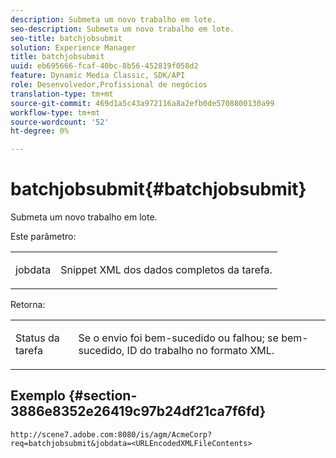 ```yaml
---
description: Submeta um novo trabalho em lote.
seo-description: Submeta um novo trabalho em lote.
seo-title: batchjobsubmit
solution: Experience Manager
title: batchjobsubmit
uuid: eb695666-fcaf-40bc-8b56-452819f058d2
feature: Dynamic Media Classic, SDK/API
role: Desenvolvedor,Profissional de negócios
translation-type: tm+mt
source-git-commit: 469d1a5c43a972116a8a2efb0de5708800130a99
workflow-type: tm+mt
source-wordcount: '52'
ht-degree: 0%

---
```



# batchjobsubmit{#batchjobsubmit}

Submeta um novo trabalho em lote.

Este parâmetro:

<table id="simpletable_11A94D630A21426F9A1CEF5EB3B9E789"> 
 <tr class="strow"> 
  <td class="stentry"> <p> <span class="codeph"> jobdata  </span> </p> </td> 
  <td class="stentry"> <p>Snippet XML dos dados completos da tarefa. </p> </td> 
 </tr> 
</table>

Retorna:

<table id="simpletable_7C82E4A8520440F5A5ABBC1BCB286AB2"> 
 <tr class="strow"> 
  <td class="stentry"> <p>Status da tarefa </p> </td> 
  <td class="stentry"> <p>Se o envio foi bem-sucedido ou falhou; se bem-sucedido, ID do trabalho no formato XML. </p> </td> 
 </tr> 
</table>

## Exemplo {#section-3886e8352e26419c97b24df21ca7f6fd}

`http://scene7.adobe.com:8080/is/agm/AcmeCorp?req=batchjobsubmit&jobdata=<URLEncodedXMLFileContents>`
